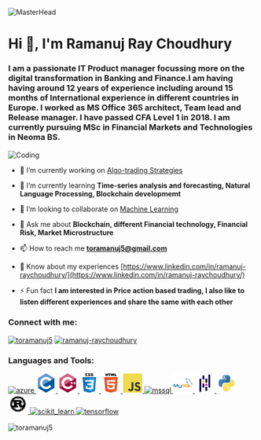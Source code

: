 ![MasterHead](https://uploads-ssl.webflow.com/604c4b5b0c813200c839212b/617be7b3e05848037f518577_business.gif)
<h1 align="left">Hi 👋, I'm Ramanuj Ray Choudhury</h1>
<h3 align="left">I am a passionate IT Product manager focussing more on the digital transformation in Banking and Finance.I am having having around 12 years of experience including around 15 months of International experience in different countries in Europe. I worked as MS Office 365 architect, Team lead and Release manager. I have passed CFA Level 1 in 2018. I am currently pursuing MSc in Financial Markets and Technologies in Neoma BS.</h3>
<img align="center" alt="Coding" width="400" src="https://blog2opstree.files.wordpress.com/2021/02/hdadrmia.gif">

- 🔭 I’m currently working on [Algo-trading Strategies](https://github.com/toramanuj5/Algotrading)

- 🌱 I’m currently learning **Time-series analysis and forecasting, Natural Language Processing, Blockchain developmemt**

- 👯 I’m looking to collaborate on [Machine Learning](https://github.com/toramanuj5/Machine-Learning)

- 💬 Ask me about **Blockchain, different Financial technology, Financial Risk, Market Microstructure**

- 📫 How to reach me **toramanuj5@gmail.com**

- 📄 Know about my experiences [https://www.linkedin.com/in/ramanuj-raychoudhury/](https://www.linkedin.com/in/ramanuj-raychoudhury/)

- ⚡ Fun fact **I am interested in Price action based trading, I also like to listen different experiences and share the same with each other**

<h3 align="left">Connect with me:</h3>
<p align="left">
<a href="https://twitter.com/toramanuj5" target="blank"><img align="center" src="https://raw.githubusercontent.com/rahuldkjain/github-profile-readme-generator/master/src/images/icons/Social/twitter.svg" alt="toramanuj5" height="30" width="40" /></a>
<a href="https://linkedin.com/in/ramanuj-raychoudhury" target="blank"><img align="center" src="https://raw.githubusercontent.com/rahuldkjain/github-profile-readme-generator/master/src/images/icons/Social/linked-in-alt.svg" alt="ramanuj-raychoudhury" height="30" width="40" /></a>
</p>

<h3 align="left">Languages and Tools:</h3>
<p align="left"> <a href="https://azure.microsoft.com/en-in/" target="_blank" rel="noreferrer"> <img src="https://www.vectorlogo.zone/logos/microsoft_azure/microsoft_azure-icon.svg" alt="azure" width="40" height="40"/> </a> <a href="https://www.cprogramming.com/" target="_blank" rel="noreferrer"> <img src="https://raw.githubusercontent.com/devicons/devicon/master/icons/c/c-original.svg" alt="c" width="40" height="40"/> </a> <a href="https://www.w3schools.com/cpp/" target="_blank" rel="noreferrer"> <img src="https://raw.githubusercontent.com/devicons/devicon/master/icons/cplusplus/cplusplus-original.svg" alt="cplusplus" width="40" height="40"/> </a> <a href="https://www.w3schools.com/css/" target="_blank" rel="noreferrer"> <img src="https://raw.githubusercontent.com/devicons/devicon/master/icons/css3/css3-original-wordmark.svg" alt="css3" width="40" height="40"/> </a> <a href="https://www.w3.org/html/" target="_blank" rel="noreferrer"> <img src="https://raw.githubusercontent.com/devicons/devicon/master/icons/html5/html5-original-wordmark.svg" alt="html5" width="40" height="40"/> </a> <a href="https://developer.mozilla.org/en-US/docs/Web/JavaScript" target="_blank" rel="noreferrer"> <img src="https://raw.githubusercontent.com/devicons/devicon/master/icons/javascript/javascript-original.svg" alt="javascript" width="40" height="40"/> </a> <a href="https://www.microsoft.com/en-us/sql-server" target="_blank" rel="noreferrer"> <img src="https://www.svgrepo.com/show/303229/microsoft-sql-server-logo.svg" alt="mssql" width="40" height="40"/> </a> <a href="https://www.mysql.com/" target="_blank" rel="noreferrer"> <img src="https://raw.githubusercontent.com/devicons/devicon/master/icons/mysql/mysql-original-wordmark.svg" alt="mysql" width="40" height="40"/> </a> <a href="https://pandas.pydata.org/" target="_blank" rel="noreferrer"> <img src="https://raw.githubusercontent.com/devicons/devicon/2ae2a900d2f041da66e950e4d48052658d850630/icons/pandas/pandas-original.svg" alt="pandas" width="40" height="40"/> </a> <a href="https://www.python.org" target="_blank" rel="noreferrer"> <img src="https://raw.githubusercontent.com/devicons/devicon/master/icons/python/python-original.svg" alt="python" width="40" height="40"/> </a> <a href="https://www.rust-lang.org" target="_blank" rel="noreferrer"> <img src="https://raw.githubusercontent.com/devicons/devicon/master/icons/rust/rust-plain.svg" alt="rust" width="40" height="40"/> </a> <a href="https://scikit-learn.org/" target="_blank" rel="noreferrer"> <img src="https://upload.wikimedia.org/wikipedia/commons/0/05/Scikit_learn_logo_small.svg" alt="scikit_learn" width="40" height="40"/> </a> <a href="https://www.tensorflow.org" target="_blank" rel="noreferrer"> <img src="https://www.vectorlogo.zone/logos/tensorflow/tensorflow-icon.svg" alt="tensorflow" width="40" height="40"/> </a> </p>

<p><img align="center" src="https://github-readme-stats.vercel.app/api/top-langs?username=toramanuj5&show_icons=true&locale=en&layout=compact" alt="toramanuj5" /></p>
